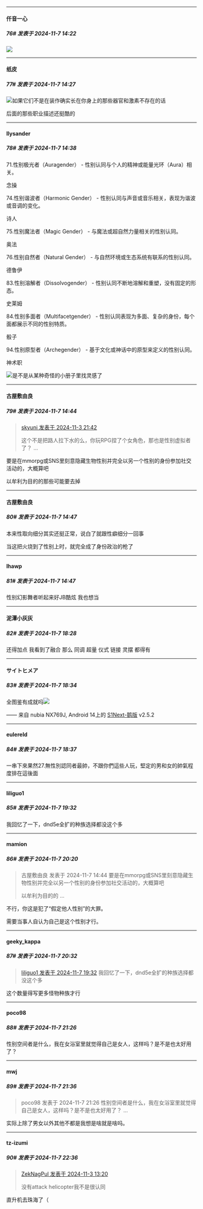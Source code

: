﻿
*****

####  仟音一心  
##### 76#       发表于 2024-11-7 14:22

<img src="https://p.sda1.dev/20/c1ea3cdba2b46637aad06a37674e58c1/image.jpg" referrerpolicy="no-referrer">


*****

####  纸皮  
##### 77#       发表于 2024-11-7 14:27

<img src="https://static.saraba1st.com/image/smiley/face2017/067.png" referrerpolicy="no-referrer">如果它们不是在装作确实长在你身上的那些器官和激素不存在的话

后面的那些职业描述还挺酷的


*****

####  llysander  
##### 78#       发表于 2024-11-7 14:38

71.性别极光者（Auragender） - 性别认同与个人的精神或能量光环（Aura）相关。

念操

74.性别谐波者（Harmonic Gender） - 性别认同与声音或音乐相关，表现为谐波或音调的变化。

诗人

75.性别魔法者（Magic Gender） - 与魔法或超自然力量相关的性别认同。

奥法

76.性别自然者（Natural Gender） - 与自然环境或生态系统有联系的性别认同。

德鲁伊

83.性别溶解者（Dissolvogender） - 性别认同不断地溶解和重塑，没有固定的形态。

史莱姆

84.性别多面者（Multifacetgender） - 性别认同表现为多面、复杂的身份，每个面都展示不同的性别特质。

骰子

94.性别原型者（Archegender） - 基于文化或神话中的原型来定义的性别认同。

神术职

<img src="https://static.saraba1st.com/image/smiley/face2017/048.png" referrerpolicy="no-referrer">是不是从某种奇怪的小册子里找灵感了


*****

####  古屋敷由良  
##### 79#       发表于 2024-11-7 14:44

<blockquote><a href="httphttps://bbs.saraba1st.com/2b/forum.php?mod=redirect&amp;goto=findpost&amp;pid=66611149&amp;ptid=2205566" target="_blank">skyuni 发表于 2024-11-3 21:42</a>

这个不是把路人拉下水的么，你玩RPG捏了个女角色，那也是性别虚拟者了？ ...</blockquote>
要是在mmorpg或SNS里刻意隐藏生物性别并完全以另一个性别的身份参加社交活动的，大概算吧

以牟利为目的的那些可能要去掉

*****

####  古屋敷由良  
##### 80#       发表于 2024-11-7 14:47

本来性取向细分其实还挺正常，说白了就跟性癖细分一回事

当这把火烧到了性别上时，就完全成了身份政治的枪了


*****

####  lhawp  
##### 81#       发表于 2024-11-7 14:47

性别幻影舞者听起来好JB酷炫 我也想当


*****

####  泥潭小灰灰  
##### 82#       发表于 2024-11-7 18:28

还得加点 我看到了融合 那么 同调 超量 仪式 链接 灵摆 都得有


*****

####  サイトヒメア  
##### 83#       发表于 2024-11-7 18:34

全图鉴有成就吗<img src="https://static.saraba1st.com/image/smiley/face2017/049.png" referrerpolicy="no-referrer">

—— 来自 nubia NX769J, Android 14上的 [S1Next-鹅版](https://github.com/ykrank/S1-Next/releases) v2.5.2

*****

####  eulereld  
##### 84#       发表于 2024-11-7 18:37

一串下來果然27.無性別認同者最帥，不跟你們這些人玩，堅定的男和女的帥氣程度排在這後面


*****

####  liliguo1  
##### 85#       发表于 2024-11-7 19:32

我回忆了一下，dnd5e全扩的种族选择都没这个多


*****

####  mamion  
##### 86#       发表于 2024-11-7 20:20

<blockquote>古屋敷由良 发表于 2024-11-7 14:44
要是在mmorpg或SNS里刻意隐藏生物性别并完全以另一个性别的身份参加社交活动的，大概算吧

以牟利为目的的 ...</blockquote>
不行，你这是犯了“假定他人性别”的大罪。

需要当事人自认为自己是这个性别才行。


*****

####  geeky_kappa  
##### 87#       发表于 2024-11-7 20:32

<blockquote><a href="httphttps://bbs.saraba1st.com/2b/forum.php?mod=redirect&amp;goto=findpost&amp;pid=66642546&amp;ptid=2205566" target="_blank">liliguo1 发表于 2024-11-7 19:32</a>
我回忆了一下，dnd5e全扩的种族选择都没这个多</blockquote>
这个数量得写更多怪物种族才行


*****

####  poco98  
##### 88#       发表于 2024-11-7 21:26

性别空间者是什么，我在女浴室里就觉得自己是女人，这样吗？是不是也太好用了？


*****

####  mwj  
##### 89#       发表于 2024-11-7 21:36

<blockquote>poco98 发表于 2024-11-7 21:26
性别空间者是什么，我在女浴室里就觉得自己是女人，这样吗？是不是也太好用了？ ...</blockquote>
实际上除了男女以外其他不都是我想是啥就是啥吗。


*****

####  tz-izumi  
##### 90#       发表于 2024-11-7 22:36

<blockquote><a href="httphttps://bbs.saraba1st.com/2b/forum.php?mod=redirect&amp;goto=findpost&amp;pid=66608306&amp;ptid=2205566" target="_blank">ZekNagPul 发表于 2024-11-3 13:20</a>

没有attack helicopter我不是很认同</blockquote>
直升机去珠海了（

